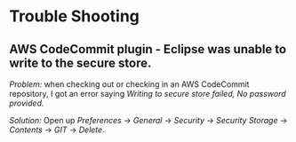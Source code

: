 # Trouble Shooting<a name="trouble-shooting"></a>

## AWS CodeCommit plugin \- Eclipse was unable to write to the secure store\.<a name="aws-codecommit-plugin-eclipse-was-unable-to-write-to-the-secure-store"></a>

 *Problem:* when checking out or checking in an AWS CodeCommit repository, I got an error saying *Writing to secure store failed, No password provided\.* 

 *Solution:* Open up *Preferences* \-> *General* \-> *Security* \-> *Security Storage* \-> *Contents* \-> *GIT* \-> *Delete*\.